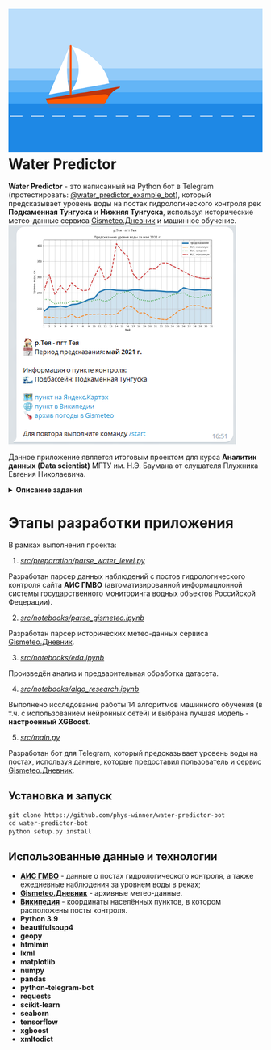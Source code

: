 # ![App Icon](images/description_picture.png) Water Predictor

**Water Predictor** - это написанный на Python бот в Telegram (протестировать: [@water_predictor_example_bot](https://t.me/water_predictor_example_bot)), который предсказывает уровень воды на постах гидрологического контроля рек **Подкаменная Тунгуска** и **Нижняя Тунгуска**, используя исторические метео-данные сервиса [Gismeteo.Дневник](https://www.gismeteo.ru/diary/) и машинное обучение.
![Пример поста с прогнозом](images/example_post.png)

Данное приложение является итоговым проектом для курса **Аналитик данных (Data scientist)** МГТУ им. Н.Э. Баумана от слушателя Плужника Евгения Николаевича.

<details><summary><b>Описание задания</b></summary>


По территории Красноярского края протекает огромное количество рек, многие из этих рек являются судоходными и являются важнейшими транспортными путями. Однако навигация в Енисейском бассейне крайне сложна. Многие реки являются судоходными лишь в короткий период половодья. Точно предсказать срок навигации на таких реках – важнейшая задача.

Ежегодно в Красноярском крае происходит «северный завоз» – комплекс мероприятий по доставке речным транспортом необходимых запасов, оборудования и материалов в населенные пункты, до которых можно добраться только по рекам. К таким поселениям относятся, например, поселок городского типа Тура на реке Нижняя Тунгуска или поселок Ванавара на реке Подкаменная Тунгуска. Помимо обеспечения населения, также доставляются грузы в места разработки полезных ископаемых, например, на Ванкорское нефтяное месторождение в бассейне реки Большая Хета.

Каждый год время начала и окончания навигации смещается в зависимости от фактических метеоусловий (температура и осадки в период таянья снега), запасов снега в бассейне рек. В ожидании достаточного уровня воды в устьях рек собираются караваны судов. Судам необходимо не только подняться вверх по течению до пункта назначения, но и вернуться обратно до того, как уровень воды упадет до критической отметки. Нередки случаи, когда суда оказывались на мели до следующего сезона «большой воды» или получали повреждения из-за низкого уровня воды. При этом уровень воды на некоторых реках может меняться на десятки метров всего за несколько дней.

Навигация затрудняется не только меняющимся уровнем воды, но и сложным рельефом русел. Так, например, на реке Нижняя Тунгуска при подъеме воды в Большом пороге выше отметки 30 метров, порог считается непреодолимым. И суда стоят в ожидании падения уровня воды, а затем буксируются вверх по порогу по очереди. Это сильно сказывается на сроках пути.

Для прогнозирования уровня рек предлагается использовать собранные за 2008-2017 года ежедневные наблюдения по постам гидрологического контроля рек Подкаменная Тунгуска (12 гидрологических постов) и Нижняя Тунгуска (15 гидрологических постов). В файлах с данными представлена информация и легенда с каждого из гидрологических постов. Информация за каждый год находится в отдельном файле. Также можно получать фактические данные с [https://gmvo.skniivh.ru/](https://gmvo.skniivh.ru/) после регистрации.

Требуется:
1) проверить гипотезу о достаточности данных об уровнях рек с постов гидрологического контроля, а также данных метеосводок для решения задачи прогнозирования периода навигации на сезон;
2) в случае положительного результата по п. 1, провести прогнозирование периода навигации на сезон.

В рамках выполнения итогового проекта необходимо для одного из предложенных кейсов (либо для кейса, предложенного обучающимся) выполнить следующие этапы:

1.  Предварительная обработка датасета.
    
2.  Применение минимум 3-х алгоритмов машинного обучения (включая обязательно использование искусственных нейронных сетей) в Jupyter Notebook (или colab) позволяющих решить поставленную задачу анализа данных, выбрать лучшую модель и применить ее в приложении.
    
3.  Создание локального репозитория git.
    
4.  Реализация приложения. Приложение может быть консольное, оконное или веб-приложение по выбору.
    
5.  Создание профиля на github.com
    
6.  Выгрузка коммитов приложения из локального репозитория на github.com.

</details>

# Этапы разработки приложения

В рамках выполнения проекта:
1. [*src/preparation/parse_water_level.py*](src/preparation/parse_water_level.py)

Разработан парсер данных наблюдений с постов гидрологического контроля сайта **АИС ГМВО** (автоматизированной информационной системы государственного мониторинга водных объектов Российской Федерации).

2. [*src/notebooks/parse_gismeteo.ipynb*](notebooks/parse_gismeteo.ipynb)

Разработан парсер исторических метео-данных сервиса [Gismeteo.Дневник](https://www.gismeteo.ru/diary/).

3. [*src/notebooks/eda.ipynb*](notebooks/eda.ipynb)

Произведён анализ и предварительная обработка датасета.

4. [*src/notebooks/algo_research.ipynb*](notebooks/algo_research.ipynb)

Выполнено исследование работы 14 алгоритмов машинного обучения (в т.ч. с использованием нейронных сетей) и выбрана лучшая модель - **настроенный XGBoost**.

5. [*src/main.py*](src/main.py)

Разработан бот для Telegram, который предсказывает уровень воды на постах, используя данные, которые предоставил пользователь и сервис [Gismeteo.Дневник](https://www.gismeteo.ru/diary/).

## Установка и запуск

    git clone https://github.com/phys-winner/water-predictor-bot
    cd water-predictor-bot
    python setup.py install


## Использованные данные и технологии

- [**АИС ГМВО**](https://gmvo.skniivh.ru/index.php?id=1) - данные о постах гидрологического контроля, а также ежедневные наблюдения за уровнем воды в реках;
- [**Gismeteo.Дневник**](https://www.gismeteo.ru/diary/) - архивные метео-данные.
- [**Википедия**](https://ru.wikipedia.org/wiki/%D0%97%D0%B0%D0%B3%D0%BB%D0%B0%D0%B2%D0%BD%D0%B0%D1%8F_%D1%81%D1%82%D1%80%D0%B0%D0%BD%D0%B8%D1%86%D0%B0) - координаты населённых пунктов, в котором расположены посты контроля.
- **Python 3.9**
- **beautifulsoup4**
- **geopy**
- **htmlmin**
- **lxml**
- **matplotlib**
- **numpy**
- **pandas**
- **python-telegram-bot**
- **requests**
- **scikit-learn**
- **seaborn**
- **tensorflow**
- **xgboost**
- **xmltodict**

